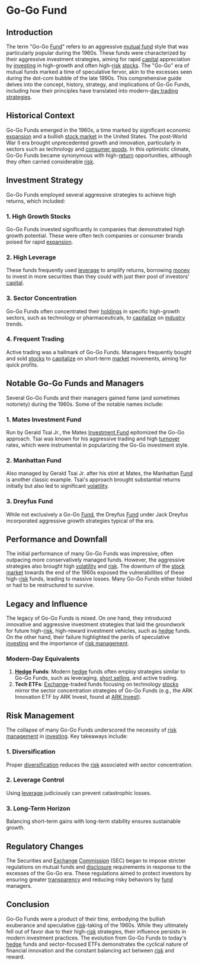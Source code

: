 # Go-Go Fund

## Introduction

The term "Go-Go [Fund](../f/fund.md)" refers to an aggressive [mutual fund](../m/mutual_fund.md) style that was particularly popular during the 1960s. These funds were characterized by their aggressive investment strategies, aiming for rapid [capital](../c/capital.md) appreciation by [investing](../i/investing.md) in high-growth and often high-[risk](../r/risk.md) [stocks](../s/stock.md). The "Go-Go" era of mutual funds marked a time of speculative fervor, akin to the excesses seen during the dot-com bubble of the late 1990s. This comprehensive guide delves into the concept, history, strategy, and implications of Go-Go Funds, including how their principles have translated into modern-[day trading strategies](../d/day_trading_strategies.md).

## Historical Context

Go-Go Funds emerged in the 1960s, a time marked by significant economic [expansion](../e/expansion.md) and a bullish [stock market](../s/stock_market.md) in the United States. The post-World War II era brought unprecedented growth and innovation, particularly in sectors such as technology and [consumer goods](../c/consumer_goods.md). In this optimistic climate, Go-Go Funds became synonymous with high-[return](../r/return.md) opportunities, although they often carried considerable [risk](../r/risk.md).

## Investment Strategy

Go-Go Funds employed several aggressive strategies to achieve high returns, which included:

### 1. High Growth Stocks
Go-Go Funds invested significantly in companies that demonstrated high growth potential. These were often tech companies or consumer brands poised for rapid [expansion](../e/expansion.md).

### 2. High Leverage
These funds frequently used [leverage](../l/leverage.md) to amplify returns, borrowing [money](../m/money.md) to invest in more securities than they could with just their pool of investors' [capital](../c/capital.md).

### 3. Sector Concentration
Go-Go Funds often concentrated their [holdings](../h/holdings.md) in specific high-growth sectors, such as technology or pharmaceuticals, to [capitalize](../c/capitalize.md) on [industry](../i/industry.md) trends.

### 4. Frequent Trading
Active trading was a hallmark of Go-Go Funds. Managers frequently bought and sold [stocks](../s/stock.md) to [capitalize](../c/capitalize.md) on short-term [market](../m/market.md) movements, aiming for quick profits.

## Notable Go-Go Funds and Managers

Several Go-Go Funds and their managers gained fame (and sometimes notoriety) during the 1960s. Some of the notable names include:

### 1. Mates Investment Fund
Run by Gerald Tsai Jr., the Mates [Investment Fund](../i/investment_fund.md) epitomized the Go-Go approach. Tsai was known for his aggressive trading and high [turnover](../t/turnover.md) rates, which were instrumental in popularizing the Go-Go investment style.

### 2. Manhattan Fund
Also managed by Gerald Tsai Jr. after his stint at Mates, the Manhattan [Fund](../f/fund.md) is another classic example. Tsai's approach brought substantial returns initially but also led to significant [volatility](../v/volatility.md).

### 3. Dreyfus Fund
While not exclusively a Go-Go [Fund](../f/fund.md), the Dreyfus [Fund](../f/fund.md) under Jack Dreyfus incorporated aggressive growth strategies typical of the era.

## Performance and Downfall

The initial performance of many Go-Go Funds was impressive, often outpacing more conservatively managed funds. However, the aggressive strategies also brought high [volatility](../v/volatility.md) and [risk](../r/risk.md). The downturn of the [stock market](../s/stock_market.md) towards the end of the 1960s exposed the vulnerabilities of these high-[risk](../r/risk.md) funds, leading to massive losses. Many Go-Go Funds either folded or had to be restructured to survive.

## Legacy and Influence

The legacy of Go-Go Funds is mixed. On one hand, they introduced innovative and aggressive investment strategies that laid the groundwork for future high-[risk](../r/risk.md), high-reward investment vehicles, such as [hedge](../h/hedge.md) funds. On the other hand, their failure highlighted the perils of speculative [investing](../i/investing.md) and the importance of [risk management](../r/risk_management.md).

### Modern-Day Equivalents

1. **[Hedge](../h/hedge.md) Funds**: Modern [hedge](../h/hedge.md) funds often employ strategies similar to Go-Go Funds, such as leveraging, [short selling](../s/short_selling.md), and active trading.
2. **Tech ETFs**: [Exchange](../e/exchange.md)-traded funds focusing on technology [stocks](../s/stock.md) mirror the sector concentration strategies of Go-Go Funds (e.g., the ARK Innovation ETF by ARK Invest, found at [ARK Invest](https://ark-funds.com)).

## Risk Management

The collapse of many Go-Go Funds underscored the necessity of [risk management](../r/risk_management.md) in [investing](../i/investing.md). Key takeaways include:

### 1. Diversification
Proper [diversification](../d/diversification.md) reduces the [risk](../r/risk.md) associated with sector concentration.

### 2. Leverage Control
Using [leverage](../l/leverage.md) judiciously can prevent catastrophic losses.

### 3. Long-Term Horizon
Balancing short-term gains with long-term stability ensures sustainable growth.

## Regulatory Changes

The Securities and [Exchange](../e/exchange.md) [Commission](../c/commission.md) (SEC) began to impose stricter regulations on mutual funds and [disclosure](../d/disclosure.md) requirements in response to the excesses of the Go-Go era. These regulations aimed to protect investors by ensuring greater [transparency](../t/transparency.md) and reducing risky behaviors by [fund](../f/fund.md) managers.

## Conclusion

Go-Go Funds were a product of their time, embodying the bullish exuberance and speculative [risk](../r/risk.md)-taking of the 1960s. While they ultimately fell out of favor due to their high-[risk](../r/risk.md) strategies, their influence persists in modern investment practices. The evolution from Go-Go Funds to today's [hedge](../h/hedge.md) funds and sector-focused ETFs demonstrates the cyclical nature of financial innovation and the constant balancing act between [risk](../r/risk.md) and reward.